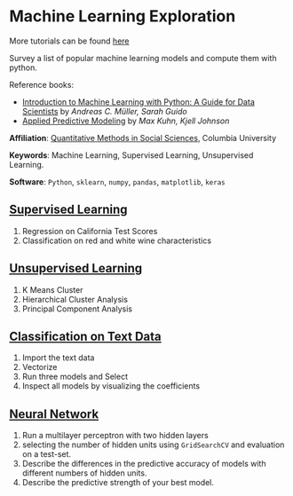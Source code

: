 # Machine Learning Exploration

More tutorials can be found [here](https://yidatadive.com/docs/visualizationr/)

Survey a list of popular machine learning models and compute them with python.

Reference books:

- [Introduction to Machine Learning with Python: A Guide for Data Scientists](http://noracook.io/Books/Python/introductiontomachinelearningwithpython.pdf) by *Andreas C. Müller, Sarah Guido*
- [Applied Predictive Modeling](https://link.springer.com/book/10.1007/978-1-4614-6849-3) by *Max Kuhn, Kjell Johnson*

**Affiliation**:  [Quantitative Methods in Social Sciences](http://www.qmss.columbia.edu/), Columbia University

**Keywords**: Machine Learning, Supervised Learning, Unsupervised Learning.

**Software**: `Python`, `sklearn`, `numpy`, `pandas`, `matplotlib`, `keras`

## [Supervised Learning](https://github.com/YiAlpha/machine-learning-python/blob/main/1.%20Supervised%20Learning.ipynb)

1. Regression on California Test Scores
2. Classification on red and white wine characteristics

## [Unsupervised Learning](https://github.com/YiAlpha/machine-learning-python/blob/main/2.%20Unsupervised%20Learning.ipynb)

1. K Means Cluster
2. Hierarchical Cluster Analysis
3. Principal Component Analysis

## [Classification on Text Data](https://github.com/YiAlpha/machine-learning-python/blob/main/3.%20Classification%20on%20Text%20Data.ipynb)

1. Import the text data
2. Vectorize
3. Run three models and Select
4. Inspect all models by visualizing the coefficients

## [Neural Network](https://github.com/YiAlpha/machine-learning-python/blob/main/4.%20Neural%20Network%20using%20Keras.ipynb)

1. Run a multilayer perceptron with two hidden layers 
2. selecting the number of hidden units using `GridSearchCV` and evaluation on a test-set. 
3. Describe the differences in the predictive accuracy of models with different numbers of hidden units. 
4. Describe the predictive strength of your best model. 